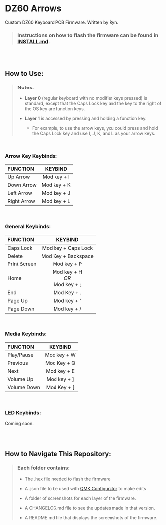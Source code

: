 # DZ60 Arrows

Custom DZ60 Keyboard PCB Firmware. Written by Ryn.

> ### Instructions on how to flash the firmware can be found in [INSTALL.md](INSTALL.md).


<br>
<br>


## How to Use:

> ### Notes:
> - **Layer 0** (regular keyboard with no modifier keys pressed) is standard, except that the Caps Lock key and the key to the right of the OS key are function keys.
> 
> 
> - **Layer 1** is accessed by pressing and holding a function key.
>   - For example, to use the arrow keys, you could press and hold the Caps Lock key and use I, J, K, and L as your arrow keys.

<br>


### Arrow Key Keybinds:
| **FUNCTION** | **KEYBIND** | 
|:-------------|:-----------:|
| Up Arrow     | Mod key + I |  
| Down Arrow   | Mod key + K |  
| Left Arrow   | Mod key + J |
| Right Arrow  | Mod key + L |


<br>

### General Keybinds:
| **FUNCTION** |             **KEYBIND**             | 
|:-------------|:-----------------------------------:|
| Caps Lock    |         Mod key + Caps Lock         |  
| Delete       |         Mod Key + Backspace         |
| Print Screen |             Mod key + P             |
| Home         | Mod key + H <br>*OR*<br>Mod key + ; |  
| End          |             Mod Key + .             |
| Page Up      |             Mod key + '             |
| Page Down    |             Mod key + /             |

<br>

### Media Keybinds:
| **FUNCTION** | **KEYBIND** | 
|:-------------|:-----------:|
| Play/Pause   | Mod key + W |  
| Previous     | Mod Key + Q |
| Next         | Mod key + E |
| Volume Up    | Mod key + ] |  
| Volume Down  | Mod Key + [ |


<br>

### LED Keybinds:
Coming soon.


<br>
<br>


## How to Navigate This Repository:

> ### Each folder contains:
> - The .hex file needed to flash the firmware
>
>
> - A .json file to be used with [QMK Configurator](https://config.qmk.fm/#/dz60/LAYOUT_60_ansi) to make edits
>
>
> - A folder of screenshots for each layer of the firmware.
>
>
> - A CHANGELOG.md file to see the updates made in that version.
>
>
> - A README.md file that displays the screenshots of the firmware.